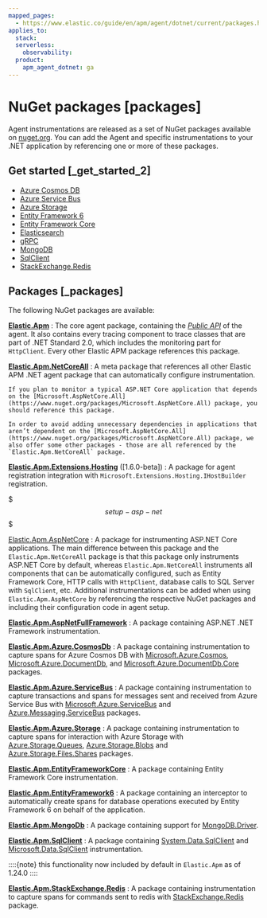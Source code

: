 ```yaml
---
mapped_pages:
  - https://www.elastic.co/guide/en/apm/agent/dotnet/current/packages.html
applies_to:
  stack:
  serverless:
    observability:
  product:
    apm_agent_dotnet: ga
---
```


# NuGet packages [packages]

Agent instrumentations are released as a set of NuGet packages available on [nuget.org](https://nuget.org). You can add the Agent and specific instrumentations to your .NET application by referencing one or more of these packages.


## Get started [_get_started_2]

* [Azure Cosmos DB](/reference/setup-azure-cosmosdb.md)
* [Azure Service Bus](/reference/setup-azure-servicebus.md)
* [Azure Storage](/reference/setup-azure-storage.md)
* [Entity Framework 6](/reference/setup-ef6.md)
* [Entity Framework Core](/reference/setup-ef-core.md)
* [Elasticsearch](/reference/setup-elasticsearch.md)
* [gRPC](/reference/setup-grpc.md)
* [MongoDB](/reference/setup-mongo-db.md)
* [SqlClient](/reference/setup-sqlclient.md)
* [StackExchange.Redis](/reference/setup-stackexchange-redis.md)


## Packages [_packages]

The following NuGet packages are available:

[**Elastic.Apm**](https://www.nuget.org/packages/Elastic.Apm)
:   The core agent package, containing the [*Public API*](/reference/public-api.md) of the agent. It also contains every tracing component to trace classes that are part of .NET Standard 2.0, which includes the monitoring part for `HttpClient`. Every other Elastic APM package references this package.

[**Elastic.Apm.NetCoreAll**](https://www.nuget.org/packages/Elastic.Apm.NetCoreAll)
:   A meta package that references all other Elastic APM .NET agent package that can automatically configure instrumentation.

    If you plan to monitor a typical ASP.NET Core application that depends on the [Microsoft.AspNetCore.All](https://www.nuget.org/packages/Microsoft.AspNetCore.All) package, you should reference this package.

    In order to avoid adding unnecessary dependencies in applications that aren’t dependent on the [Microsoft.AspNetCore.All](https://www.nuget.org/packages/Microsoft.AspNetCore.All) package, we also offer some other packages - those are all referenced by the `Elastic.Apm.NetCoreAll` package.


[**Elastic.Apm.Extensions.Hosting**](https://www.nuget.org/packages/Elastic.Apm.Extensions.Hosting) ([1.6.0-beta])
:   A package for agent registration integration with `Microsoft.Extensions.Hosting.IHostBuilder` registration.

$$$setup-asp-net$$$

[Elastic.Apm.AspNetCore](/reference/setup-asp-net-core.md)
:   A package for instrumenting ASP.NET Core applications. The main difference between this package and the `Elastic.Apm.NetCoreAll` package is that this package only instruments ASP.NET Core by default, whereas `Elastic.Apm.NetCoreAll` instruments all components that can be automatically configured, such as Entity Framework Core, HTTP calls with `HttpClient`, database calls to SQL Server with `SqlClient`, etc. Additional instrumentations can be added when using `Elastic.Apm.AspNetCore` by referencing the respective NuGet packages and including their configuration code in agent setup.

[**Elastic.Apm.AspNetFullFramework**](/reference/setup-asp-dot-net.md)
:   A package containing ASP.NET .NET Framework instrumentation.

[**Elastic.Apm.Azure.CosmosDb**](/reference/setup-azure-cosmosdb.md)
:   A package containing instrumentation to capture spans for Azure Cosmos DB with [Microsoft.Azure.Cosmos](https://www.nuget.org/packages/Microsoft.Azure.Cosmos), [Microsoft.Azure.DocumentDb](https://www.nuget.org/packages/Microsoft.Azure.DocumentDb), and [Microsoft.Azure.DocumentDb.Core](https://www.nuget.org/packages/Microsoft.Azure.DocumentDb.Core) packages.

[**Elastic.Apm.Azure.ServiceBus**](/reference/setup-azure-servicebus.md)
:   A package containing instrumentation to capture transactions and spans for messages sent and received from Azure Service Bus with [Microsoft.Azure.ServiceBus](https://www.nuget.org/packages/Microsoft.Azure.ServiceBus/) and [Azure.Messaging.ServiceBus](https://www.nuget.org/packages/Azure.Messaging.ServiceBus/) packages.

[**Elastic.Apm.Azure.Storage**](/reference/setup-azure-storage.md)
:   A package containing instrumentation to capture spans for interaction with Azure Storage with [Azure.Storage.Queues](https://www.nuget.org/packages/azure.storage.queues/), [Azure.Storage.Blobs](https://www.nuget.org/packages/azure.storage.blobs/) and [Azure.Storage.Files.Shares](https://www.nuget.org/packages/azure.storage.files.shares/) packages.

[**Elastic.Apm.EntityFrameworkCore**](/reference/setup-ef-core.md)
:   A package containing Entity Framework Core instrumentation.

[**Elastic.Apm.EntityFramework6**](/reference/setup-ef6.md)
:   A package containing an interceptor to automatically create spans for database operations executed by Entity Framework 6 on behalf of the application.

[**Elastic.Apm.MongoDb**](/reference/setup-mongo-db.md)
:   A package containing support for [MongoDB.Driver](https://www.nuget.org/packages/MongoDB.Driver/).

[**Elastic.Apm.SqlClient**](/reference/setup-sqlclient.md)
:   A package containing [System.Data.SqlClient](https://www.nuget.org/packages/System.Data.SqlClient) and [Microsoft.Data.SqlClient](https://www.nuget.org/packages/Microsoft.Data.SqlClient) instrumentation.

::::{note}
this functionality now included by default in `Elastic.Apm` as of 1.24.0
::::


[**Elastic.Apm.StackExchange.Redis**](/reference/setup-stackexchange-redis.md)
:   A package containing instrumentation to capture spans for commands sent to redis with [StackExchange.Redis](https://www.nuget.org/packages/StackExchange.Redis/) package.
